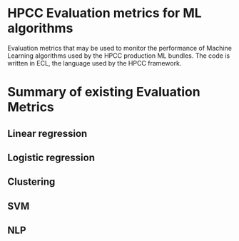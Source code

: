 # HPCC Evaluation metrics for ML algorithms
Evaluation metrics that may be used to monitor the performance of Machine Learning algorithms used by the HPCC production ML bundles.
The code is written in ECL, the language used by the HPCC framework.
# Summary of existing Evaluation Metrics
## Linear regression
## Logistic regression
## Clustering
## SVM
## NLP
